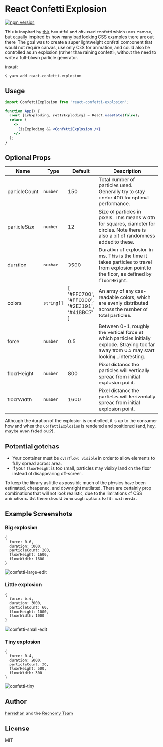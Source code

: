 # React Confetti Explosion

[![npm version](https://img.shields.io/npm/v/react-confetti-explosion.svg?style=flat-square)](https://www.npmjs.com/package/react-confetti-explosion)


This is inspired by [this](https://codepen.io/Gthibaud/pen/ENzXbp) beautiful and oft-used confetti which uses canvas, but equally inspired by how many bad looking CSS examples there are out there. The goal was to create a super lightweight confetti component that would not require canvas, use only CSS for animation, and could also be controlled as an explosion (rather than raining confetti), without the need to write a full-blown particle generator.


Install:

```bash
$ yarn add react-confetti-explosion
```


## Usage

```jsx
import ConfettiExplosion from 'react-confetti-explosion';

function App() {
  const [isExploding, setIsExploding] = React.useState(false);
  return (
    <>
      {isExploding && <ConfettiExplosion />}
    </>
  );
}
```

## Optional Props

| Name          | Type       | Default                                                       | Description                                                                                                                                   |
|---------------|------------|---------------------------------------------------------------|-----------------------------------------------------------------------------------------------------------------------------------------------|
| particleCount | `number`   | 150                                                           | Total number of particles used. Generally try to stay under 400 for optimal performance.                                                      |
| particleSize  | `number`   | 12                                                            | Size of particles in pixels. This means width for squares, diameter for circles. Note there is also a bit of randomness added to these.       |
| duration      | `number`   | 3500                                                          | Duration of explosion in ms. This is the time it takes particles to travel from explosion point to the floor, as defined by `floorHeight`.    |
| colors        | `string[]` | [<br>'#FFC700',<br>'#FF0000',<br>'#2E3191',<br>'#41BBC7'<br>] | An array of any css-readable colors, which are evenly distributed across the number of total particles.                                       |
| force         | `number`   | 0.5                                                           | Between 0-1, roughly the vertical force at which particles initially explode. Straying too far away from 0.5 may start looking...interesting. |
| floorHeight   | `number`   | 800                                                           | Pixel distance the particles will vertically spread from initial explosion point.                                                             |
| floorWidth    | `number`   | 1600                                                          | Pixel distance the particles will horizontally spread from initial explosion point.                                                           |                                                    |

Although the duration of the explosion is controlled, it is up to the consumer how and when the `ConfettiExplosion` is rendered and positioned (and, hey, maybe even faded out?).

## Potential gotchas
- Your container must be `overflow: visible` in order to allow elements to fully spread across area.
- If your `floorHeight` is too small, particles may visibly land on the floor instead of disappearing off-screen.

To keep the library as little as possible much of the physics have been estimated, cheapened, and downright mutilated. There are certainly prop combinations that will not look realistic, due to the limitations of CSS animations. But there should be enough options to fit most needs.

## Example Screenshots

### Big explosion
```
{
  force: 0.6,
  duration: 5000,
  particleCount: 200,
  floorHeight: 1600,
  floorWidth: 1600
}
```
![confetti-large-edit](https://user-images.githubusercontent.com/5460067/111782964-0c6bed80-8890-11eb-8a8b-0a4fdbc30cbd.gif)


### Little explosion
```
{
  force: 0.4,
  duration: 3000,
  particleCount: 60,
  floorHeight: 1000,
  floorWidth: 1000
}
```
![confetti-small-edit](https://user-images.githubusercontent.com/5460067/111782909-f8c08700-888f-11eb-9a90-4ef0931de730.gif)


### Tiny explosion
```
{
  force: 0.4,
  duration: 2000,
  particleCount: 30,
  floorHeight: 500,
  floorWidth: 300
}
```
![confetti-tiny](https://user-images.githubusercontent.com/5460067/111792596-c6685700-889a-11eb-8daf-7b234726041a.gif)


## Author

[herrethan](https://github.com/herrethan) and the [Reonomy Team](https://github.com/reonomy)

## License

MIT
